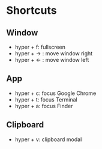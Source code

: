 # Shortcuts
## Window
- hyper + f: fullscreen
- hyper + -> : move window right
- hyper + <- : move window left

## App
- hyper + c: focus Google Chrome
- hyper + t: focus Terminal
- hyper + a: focus Finder

## Clipboard
- hyper + v: clipboard modal